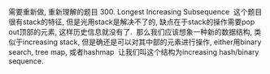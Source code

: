 需要重新做, 重新理解的题目
300. Longest Increasing Subsequence
  这个题目很有stack的特征, 但是光用stack是解决不了的, 缺点在于stack的操作需要pop out顶部的元素, 这样历史信息就没有了. 
  那么我们应该想象一种新的数据结构, 类似于increasing stack, 但是确还是可以对其中部的元素进行操作, either用binary search, tree map, 或者hashmap
  让我们叫这个结构为increasing hash/binary sequence.
